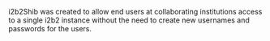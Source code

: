 i2b2Shib was created to allow end users at collaborating institutions access to a single i2b2 instance without the need to create new usernames and passwords for the users.